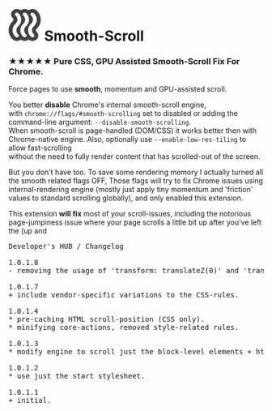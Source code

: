 <h1><img src="resources/icon.png" height="64" width="64"/> Smooth-Scroll</h1>

<h3>★★★★★ Pure CSS, GPU Assisted Smooth-Scroll Fix For Chrome.</h3>

Force pages to use <strong>smooth</strong>, momentum and GPU-assisted scroll. <br/>

You better <strong>disable</strong> Chrome's internal smooth-scroll engine, <br/>
with <code>chrome://flags/#smooth-scrolling</code> set to disabled or adding the command-line argument: <code>--disable-smooth-scrolling</code>.<br/>
When smooth-scroll is page-handled (DOM/CSS) it works better then with Chrome-native engine.
Also, optionally use <code>--enable-low-res-tiling</code> to allow fast-scrolling <br/>
without the need to fully render content that has scrolled-out of the screen.<br/>

But you don't have too. To save some rendering memory I actually turned all the smooth related flags OFF, 
Those flags will try to fix Chrome issues using internal-rendering engine (mostly just apply tiny momentum and 'friction' values to standard scrolling globally), 
and only enabled this extension.

This extension <strong>will fix</strong> most of your scroll-issues, including the notorious page-jumpiness issue where your page scrolls a little bit up after you've left the  (up and 


<pre>
Developer's HUB / Changelog

1.0.1.8
- removing the usage of 'transform: translateZ(0)' and 'transform: translate3d(0,0,0)' (GPU assisted rendering) since it's too risky for elements (Google-search's query box) that use transition for X/Y/Z position in the page. Not as rare as I thought.. I guess... :|

1.0.1.7
+ include vendor-specific variations to the CSS-rules.

1.0.1.4
* pre-caching HTML scroll-position (CSS only).
* minifying core-actions, removed style-related rules.

1.0.1.3
* modify engine to scroll just the block-level elements + html + body ( https://developer.mozilla.org/en-US/docs/Web/HTML/Block-level_elements ), this will help with link-clicking issues.

1.0.1.2
* use just the start stylesheet.

1.0.1.1
+ initial.
</pre>
